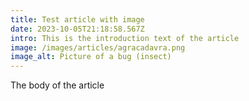 ```yaml
---
title: Test article with image
date: 2023-10-05T21:18:58.567Z
intro: This is the introduction text of the article
image: /images/articles/agracadavra.png
image_alt: Picture of a bug (insect)
---
```


T﻿he body of the article
